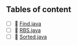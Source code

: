 ## Tables of content
- [ ] 📄 [Find.java](./Find.java)
- [ ] 📄 [RBS.java](./RBS.java)
- [ ] 📄 [Sorted.java](./Sorted.java)

